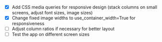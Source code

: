 - [x] Add CSS media queries for responsive design (stack columns on small screens, adjust font sizes, image sizes)
- [x] Change fixed image widths to use_container_width=True for responsiveness
- [ ] Adjust column ratios if necessary for better layout
- [ ] Test the app on different screen sizes

